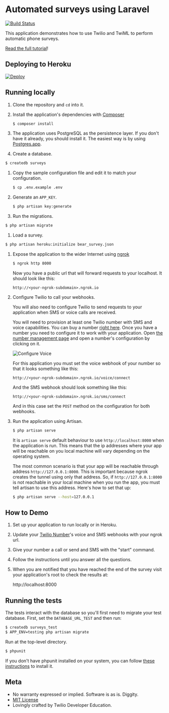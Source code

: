 #  Automated surveys using Laravel

[![Build Status](https://travis-ci.org/TwilioDevEd/automated-survey-laravel.svg?branch=master)](https://travis-ci.org/TwilioDevEd/automated-survey-laravel)

This application demonstrates how to use Twilio and TwiML to perform
automatic phone surveys.

[Read the full tutorial](https://www.twilio.com/docs/tutorials/walkthrough/automated-survey/php/laravel)!

## Deploying to Heroku

[![Deploy](https://www.herokucdn.com/deploy/button.svg)](https://heroku.com/deploy)

## Running locally

1. Clone the repository and `cd` into it.

1. Install the application's dependencies with [Composer](https://getcomposer.org/)

   ```bash
   $ composer install
   ```
1. The application uses PostgreSQL as the persistence layer. If you
  don't have it already, you should install it. The easiest way is by
  using [Postgres.app](http://postgresapp.com/).

1. Create a database.

  ```bash
  $ createdb surveys
  ```

1. Copy the sample configuration file and edit it to match your configuration.

   ```bash
   $ cp .env.example .env
   ```

1. Generate an `APP_KEY`.

   ```bash
   $ php artisan key:generate
   ```

1. Run the migrations.

  ```bash
  $ php artisan migrate
  ```

1. Load a survey.

  ```bash
  $ php artisan heroku:initialize bear_survey.json
  ```

1. Expose the application to the wider Internet using [ngrok](https://ngrok.com/)

   ```bash
   $ ngrok http 8000
   ```
   Now you have a public url that will forward requests to your localhost. It should
   look like this:

   ```
   http://<your-ngrok-subdomain>.ngrok.io
   ```

1. Configure Twilio to call your webhooks.

   You will also need to configure Twilio to send requests to your application
   when SMS or voice calls are received.

   You will need to provision at least one Twilio number with SMS and voice capabilities.
   You can buy a number [right
   here](https://www.twilio.com/user/account/phone-numbers/search). Once you have
   a number you need to configure it to work with your application. Open
   [the number management page](https://www.twilio.com/user/account/phone-numbers/incoming)
   and open a number's configuration by clicking on it.

   ![Configure Voice](http://howtodocs.s3.amazonaws.com/twilio-number-config-all-med.gif)

   For this application you must set the voice webhook of your number so that it
   looks something like this:

   ```
   http://<your-ngrok-subdomain>.ngrok.io/voice/connect
   ```
   And the SMS webhook should look something like this:
   ```
   http://<your-ngrok-subdomain>.ngrok.io/sms/connect
   ```
   And in this case set the `POST` method on the configuration for both webhooks.

1. Run the application using Artisan.

   ```bash
   $ php artisan serve
   ```

   It is `artisan serve` default behaviour to use `http://localhost:8000` when
   the application is run. This means that the ip addresses where your app will be
   reachable on you local machine will vary depending on the operating system.

   The most common scenario is that your app will be reachable through address
   `http://127.0.0.1:8000`. This is important because ngrok creates the
   tunnel using only that address. So, if `http://127.0.0.1:8000` is not reachable
   in your local machine when you run the app, you must tell artisan to use this
   address. Here's how to set that up:

   ```bash
   $ php artisan serve --host=127.0.0.1
   ```

## How to Demo

1. Set up your application to run locally or in Heroku.

1. Update your [Twilio Number](https://www.twilio.com/user/account/phone-numbers/incoming)'s
   voice and SMS webhooks with your ngrok url.

1. Give your number a call or send and SMS with the "start" command.

1. Follow the instructions until you answer all the questions.

1. When you are notified that you have reached the end of the survey visit your
   application's root to check the results at:

   http://localhost:8000


## Running the tests

The tests interact with the database so you'll first need to migrate
your test database. First, set the `DATABASE_URL_TEST` and then run:

```bash
$ createdb surveys_test
$ APP_ENV=testing php artisan migrate
```

Run at the top-level directory.

```bash
$ phpunit
```

If you don't have phpunit installed on your system, you can follow [these
instructions](https://phpunit.de/manual/current/en/installation.html) to
install it.

## Meta

* No warranty expressed or implied. Software is as is. Diggity.
* [MIT License](http://www.opensource.org/licenses/mit-license.html)
* Lovingly crafted by Twilio Developer Education.
